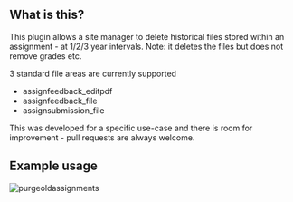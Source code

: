 ## What is this?
This plugin allows a site manager to delete historical files stored within an assignment - at 1/2/3 year intervals. Note: it deletes the files but does not remove grades etc.

3 standard file areas are currently supported
* assignfeedback_editpdf
* assignfeedback_file
* assignsubmission_file

This was developed for a specific use-case and there is room for improvement - pull requests are always welcome.

## Example usage
![purgeoldassignments](https://github.com/user-attachments/assets/6b344986-78e3-4f62-80df-37a61db7017b)
